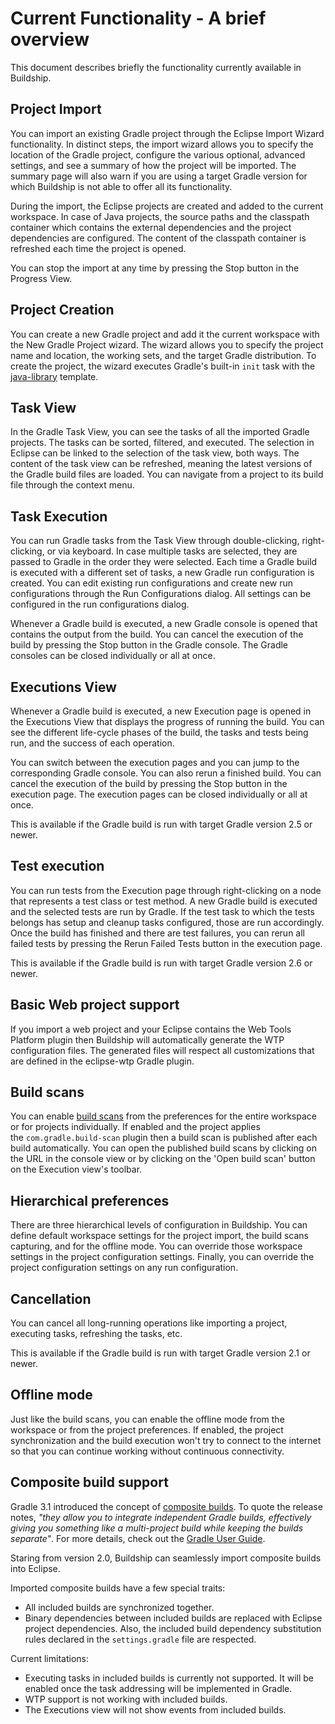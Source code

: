 # Current Functionality - A brief overview

This document describes briefly the functionality currently available in Buildship.


## Project Import

You can import an existing Gradle project through the Eclipse Import Wizard functionality. In distinct
steps, the import wizard allows you to specify the location of the Gradle project, configure the various
optional, advanced settings, and see a summary of how the project will be imported. The summary page will
also warn if you are using a target Gradle version for which Buildship is not able to offer all its functionality.

During the import, the Eclipse projects are created and added to the current workspace. In case of Java projects,
the source paths and the classpath container which contains the external dependencies and the project dependencies are
configured. The content of the classpath container is refreshed each time the project is opened.

You can stop the import at any time by pressing the Stop button in the Progress View.


## Project Creation

You can create a new Gradle project and add it the current workspace with the New Gradle Project wizard. The wizard allows you to specify the project name and location, the working sets, and the target Gradle distribution. To create the project, the wizard executes Gradle's built-in `init` task with the [java-library](https://docs.gradle.org/current/userguide/build_init_plugin.html#sec:build_init_tasks) template.  


## Task View

In the Gradle Task View, you can see the tasks of all the imported Gradle projects. The tasks can be sorted, filtered,
and executed. The selection in Eclipse can be linked to the selection of the task view, both ways. The content of
the task view can be refreshed, meaning the latest versions of the Gradle build files are loaded. You can navigate from
a project to its build file through the context menu.


## Task Execution

You can run Gradle tasks from the Task View through double-clicking, right-clicking, or via keyboard. In case multiple
tasks are selected, they are passed to Gradle in the order they were selected. Each time a Gradle build is executed with a
different set of tasks, a new Gradle run configuration is created. You can edit existing run configurations and create new
run configurations through the Run Configurations dialog. All settings can be configured in the run configurations dialog.

Whenever a Gradle build is executed, a new Gradle console is opened that contains the output from the build. You can cancel
the execution of the build by pressing the Stop button in the Gradle console. The Gradle consoles can be closed individually
or all at once.

## Executions View

Whenever a Gradle build is executed, a new Execution page is opened in the Executions View that displays the progress of running the build. You can see the different life-cycle phases of the build, the tasks and tests being run, and the success of each operation.

You can switch between the execution pages and you can jump to the corresponding Gradle console. You can also rerun a finished build. You can cancel the execution of the build by pressing the Stop button in the execution page. The execution pages can be closed individually or all at once.

This is available if the Gradle build is run with target Gradle version 2.5 or newer.


## Test execution

You can run tests from the Execution page through right-clicking on a node that represents a test class or test method. A new Gradle build is executed and the selected tests are run by Gradle. If the test task to which the tests belongs has setup and cleanup tasks configured, those are run accordingly. Once the build has finished and there are test failures, you can rerun all failed tests by pressing the Rerun Failed Tests button in the execution page.

This is available if the Gradle build is run with target Gradle version 2.6 or newer.

## Basic Web project support

If you import a web project and your Eclipse contains the Web Tools Platform plugin then Buildship will automatically generate the WTP configuration files. The generated files will respect all customizations that are defined in the eclipse-wtp Gradle plugin.

## Build scans

You can enable [build scans](https://scans.gradle.com/) from the preferences for the entire workspace or for projects individually. If enabled and the project applies the `com.gradle.build-scan` plugin then a build scan is published after each build automatically. You can open the published build scans by clicking on the URL in the console view or by clicking on the 'Open build scan' button on the Execution view's toolbar.

## Hierarchical preferences

There are three hierarchical levels of configuration in Buildship. You can define default workspace settings for the project import, the build scans capturing, and for the offline mode. You can override those workspace settings in the project configuration settings. Finally, you can override the project configuration settings on any run configuration.

## Cancellation

You can cancel all long-running operations like importing a project, executing tasks, refreshing the tasks, etc.

This is available if the Gradle build is run with target Gradle version 2.1 or newer.

## Offline mode

Just like the build scans, you can enable the offline mode from the workspace or from the project preferences. If enabled, the project synchronization and the build execution won't try to connect to the internet so that you can continue working without continuous connectivity. 

## Composite build support

Gradle 3.1 introduced the concept of [composite builds](https://docs.gradle.org/3.1/release-notes#composite-builds). To quote the release notes,
_"they allow you to integrate independent Gradle builds, effectively giving you something like a multi-project build while keeping the builds
separate"_. For more details, check out the [Gradle User Guide](https://docs.gradle.org/current/userguide/composite_builds.html).

Staring from version 2.0, Buildship can seamlessly import composite builds into Eclipse.

Imported composite builds have a few special traits:
- All included builds are synchronized together.
- Binary dependencies between included builds are replaced with Eclipse project dependencies. Also, the included build dependency substitution
rules declared in the `settings.gradle` file are respected.

Current limitations:
- Executing tasks in included builds is currently not supported. It will be enabled once the task addressing will be implemented in Gradle.
- WTP support is not working with included builds.
- The Executions view will not show events from included builds.
